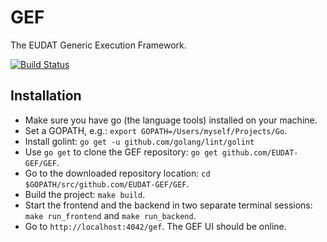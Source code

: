 GEF
===

The EUDAT Generic Execution Framework.

[![Build Status](https://travis-ci.org/EUDAT-GEF/GEF.svg?branch=master)](https://travis-ci.org/EUDAT-GEF/GEF)

Installation
------------

- Make sure you have go (the language tools) installed on your machine.
- Set a GOPATH, e.g.: `export GOPATH=/Users/myself/Projects/Go`.
- Install golint: `go get -u github.com/golang/lint/golint`
- Use `go get` to clone the GEF repository: `go get github.com/EUDAT-GEF/GEF`.
- Go to the downloaded repository location: `cd $GOPATH/src/github.com/EUDAT-GEF/GEF`.
- Build the project: `make build`.
- Start the frontend and the backend in two separate terminal sessions: `make run_frontend` and `make run_backend`.
- Go to `http://localhost:4042/gef`. The GEF UI should be online.
